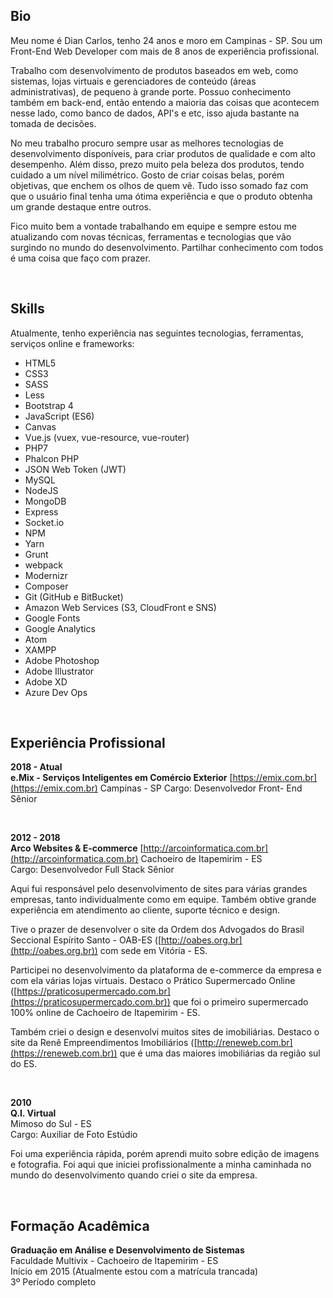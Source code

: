 ## Bio

Meu nome é Dian Carlos, tenho 24 anos e moro em Campinas - SP. Sou um Front-End Web Developer com mais de 8 anos de experiência profissional.

Trabalho com desenvolvimento de produtos baseados em web, como sistemas, lojas virtuais e gerenciadores de conteúdo (áreas administrativas), de pequeno à grande porte. Possuo conhecimento também em back-end, então entendo a maioria das coisas que acontecem nesse lado, como banco de dados, API's e etc, isso ajuda bastante na tomada de decisões.

No meu trabalho procuro sempre usar as melhores tecnologias de desenvolvimento disponíveis, para criar produtos de qualidade e com alto desempenho. Além disso, prezo muito pela beleza dos produtos, tendo cuidado a um nível milimétrico. Gosto de criar coisas belas, porém objetivas, que enchem os olhos de quem vê. Tudo isso somado faz com que o usuário final tenha uma ótima experiência e que o produto obtenha um grande destaque entre outros.

Fico muito bem a vontade trabalhando em equipe e sempre estou me atualizando com novas técnicas, ferramentas e tecnologias que vão surgindo no mundo do desenvolvimento. Partilhar conhecimento com todos é uma coisa que faço com prazer.

<br>

## Skills

Atualmente, tenho experiência nas seguintes tecnologias, ferramentas, serviços online e frameworks:

* HTML5
* CSS3
* SASS
* Less
* Bootstrap 4
* JavaScript (ES6)
* Canvas
* Vue.js (vuex, vue-resource, vue-router)
* PHP7
* Phalcon PHP
* JSON Web Token (JWT)
* MySQL
* NodeJS
* MongoDB
* Express
* Socket.io
* NPM
* Yarn
* Grunt
* webpack
* Modernizr
* Composer
* Git (GitHub e BitBucket)
* Amazon Web Services (S3, CloudFront e SNS)
* Google Fonts
* Google Analytics
* Atom
* XAMPP
* Adobe Photoshop
* Adobe Illustrator
* Adobe XD
* Azure Dev Ops

<br>

## Experiência Profissional

**2018 - Atual**  
**e.Mix - Serviços Inteligentes em Comércio Exterior**
[https://emix.com.br](https://emix.com.br)
Campinas - SP
Cargo: Desenvolvedor Front- End Sênior

<br>

**2012 - 2018**  
**Arco Websites & E-commerce**
[http://arcoinformatica.com.br](http://arcoinformatica.com.br)
Cachoeiro de Itapemirim - ES  
Cargo: Desenvolvedor Full Stack Sênior

Aqui fui responsável pelo desenvolvimento de sites para várias grandes empresas, tanto individualmente como em equipe. Também obtive grande experiência em atendimento ao cliente, suporte técnico e design.

Tive o prazer de desenvolver o site da Ordem dos Advogados do Brasil Seccional Espírito Santo - OAB-ES ([http://oabes.org.br](http://oabes.org.br)) com sede em Vitória - ES.

Participei no desenvolvimento da plataforma de e-commerce da empresa e com ela várias lojas virtuais. Destaco o Prático Supermercado Online ([https://praticosupermercado.com.br](https://praticosupermercado.com.br)) que foi o primeiro supermercado 100% online de Cachoeiro de Itapemirim - ES.

Também criei o design e desenvolvi muitos sites de imobiliárias. Destaco o site da Renê Empreendimentos Imobiliários ([http://reneweb.com.br](https://reneweb.com.br)) que é uma das maiores imobiliárias da região sul do ES.

<br>

**2010**  
**Q.I. Virtual**  
Mimoso do Sul - ES  
Cargo: Auxiliar de Foto Estúdio

Foi uma experiência rápida, porém aprendi muito sobre edição de imagens e fotografia. Foi aqui que iniciei profissionalmente a minha caminhada no mundo do desenvolvimento quando criei o site da empresa.

<br>

## Formação Acadêmica

**Graduação em Análise e Desenvolvimento de Sistemas**  
Faculdade Multivix - Cachoeiro de Itapemirim - ES  
Início em 2015 (Atualmente estou com a matrícula trancada)  
3º Período completo
